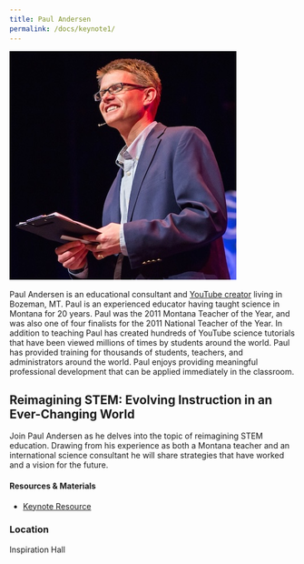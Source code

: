 ```yaml
---
title: Paul Andersen
permalink: /docs/keynote1/
---
```


![Paul Andersen](../images/paul.jpg)

Paul Andersen is an educational consultant and [YouTube creator](https://www.bozemanscience.com/) living in Bozeman, MT. Paul is an experienced educator having taught science in Montana for 20 years. Paul was the 2011 Montana Teacher of the Year, and was also one of four finalists for the 2011 National Teacher of the Year. In addition to teaching Paul has created hundreds of YouTube science tutorials that have been viewed millions of times by students around the world. Paul has provided training for thousands of students, teachers, and administrators around the world. Paul enjoys providing meaningful professional development that can be applied immediately in the classroom. 

## Reimagining STEM: Evolving Instruction in an Ever-Changing World
Join Paul Andersen as he delves into the topic of reimagining STEM education. Drawing from his experience as both a Montana teacher and an international science consultant he will share strategies that have worked and a vision for the future. 

#### Resources & Materials
- [Keynote Resource](https://drive.google.com/drive/folders/1CN3jucBcgRP2c4krWRWFdkLrpnt85V9K?usp=sharing)

### Location
Inspiration Hall